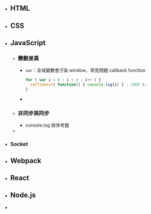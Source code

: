 - ## HTML
- ## CSS
- ## JavaScript
	- ### 變數差異
		- `var`：全域變數會汙染 window，常見問題 callback function
		  ```js
		  for ( var i = 0 ; i < 3 ; i++ ) {
		  	setTimeout( function() { console.log(i) } , 1000 );
		  }
		  ```
		-
	- ### 非同步與同步
		- console.log 排序考題
	-
- ### Socket
- ## Webpack
- ## React
- ## Node.js
-